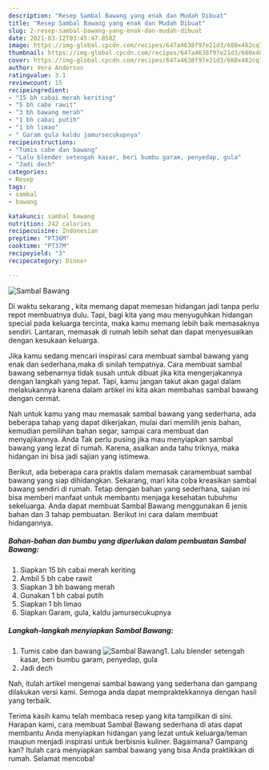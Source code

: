 ```yaml
---
description: "Resep Sambal Bawang yang enak dan Mudah Dibuat"
title: "Resep Sambal Bawang yang enak dan Mudah Dibuat"
slug: 2-resep-sambal-bawang-yang-enak-dan-mudah-dibuat
date: 2021-03-12T03:45:47.858Z
image: https://img-global.cpcdn.com/recipes/647a4638f97e21d3/680x482cq70/sambal-bawang-foto-resep-utama.jpg
thumbnail: https://img-global.cpcdn.com/recipes/647a4638f97e21d3/680x482cq70/sambal-bawang-foto-resep-utama.jpg
cover: https://img-global.cpcdn.com/recipes/647a4638f97e21d3/680x482cq70/sambal-bawang-foto-resep-utama.jpg
author: Vera Anderson
ratingvalue: 3.1
reviewcount: 15
recipeingredient:
- "15 bh cabai merah keriting"
- "5 bh cabe rawit"
- "3 bh bawang merah"
- "1 bh cabai putih"
- "1 bh limao"
- " Garam gula kaldu jamursecukupnya"
recipeinstructions:
- "Tumis cabe dan bawang"
- "Lalu blender setengah kasar, beri bumbu garam, penyedap, gula"
- "Jadi dech"
categories:
- Resep
tags:
- sambal
- bawang

katakunci: sambal bawang 
nutrition: 242 calories
recipecuisine: Indonesian
preptime: "PT36M"
cooktime: "PT37M"
recipeyield: "3"
recipecategory: Dinner

---
```



![Sambal Bawang](https://img-global.cpcdn.com/recipes/647a4638f97e21d3/680x482cq70/sambal-bawang-foto-resep-utama.jpg)

Di waktu  sekarang , kita memang dapat memesan hidangan jadi tanpa perlu repot membuatnya dulu. Tapi, bagi kita yang mau menyuguhkan hidangan special pada keluarga tercinta, maka kamu memang lebih baik memasaknya sendiri. Lantaran, memasak di rumah lebih sehat dan dapat menyesuaikan dengan kesukaan keluarga.

Jika kamu sedang mencari inspirasi cara membuat sambal bawang yang enak dan sederhana,maka di sinilah tempatnya. Cara membuat sambal bawang  sebenarnya tidak susah untuk dibuat jika kita mengerjakannya dengan langkah yang tepat. Tapi, kamu jangan takut akan gagal dalam melakukannya 
karena dalam artikel ini kita akan membahas sambal bawang dengan cermat.  



Nah untuk kamu yang mau memasak sambal bawang yang sederhana, ada beberapa tahap yang dapat dikerjakan, mulai dari memilih jenis bahan, kemudian pemilihan bahan segar, sampai cara membuat dan menyajikannya. Anda Tak perlu pusing jika mau menyiapkan sambal bawang yang lezat di rumah. Karena, asalkan anda  tahu triknya, maka hidangan ini bisa jadi sajian yang istimewa.

Berikut, ada beberapa cara praktis  dalam memasak caramembuat sambal bawang yang siap dihidangkan. Sekarang, mari kita coba kreasikan sambal bawang sendiri di rumah. Tetap dengan bahan yang sederhana, sajian ini bisa memberi manfaat untuk membantu menjaga kesehatan tubuhmu sekeluarga. Anda dapat membuat Sambal Bawang menggunakan 6 jenis bahan dan 3 tahap pembuatan. Berikut ini cara dalam membuat hidangannya.

<!--inarticleads1-->

##### Bahan-bahan dan bumbu yang diperlukan dalam pembuatan Sambal Bawang:

1. Siapkan 15 bh cabai merah keriting
1. Ambil 5 bh cabe rawit
1. Siapkan 3 bh bawang merah
1. Gunakan 1 bh cabai putih
1. Siapkan 1 bh limao
1. Siapkan  Garam, gula, kaldu jamursecukupnya




<!--inarticleads2-->

##### Langkah-langkah menyiapkan Sambal Bawang:

1. Tumis cabe dan bawang
<img src="https://img-global.cpcdn.com/steps/3665e9bebe6b824b/160x128cq70/sambal-bawang-langkah-memasak-1-foto.jpg" alt="Sambal Bawang">1. Lalu blender setengah kasar, beri bumbu garam, penyedap, gula
1. Jadi dech




Nah, itulah artikel mengenai  sambal bawang  yang sederhana dan gampang dilakukan versi kami. Semoga anda dapat mempraktekkannya dengan hasil yang terbaik. 

Terima kasih kamu telah membaca resep yang kita tampilkan di sini. Harapan kami, cara membuat  Sambal Bawang sederhana di atas dapat membantu Anda menyiapkan hidangan yang lezat untuk keluarga/teman maupun menjadi inspirasi untuk berbisnis kuliner. Bagaimana? Gampang kan? Itulah cara menyiapkan sambal bawang yang bisa Anda praktikkan di rumah. Selamat mencoba!


